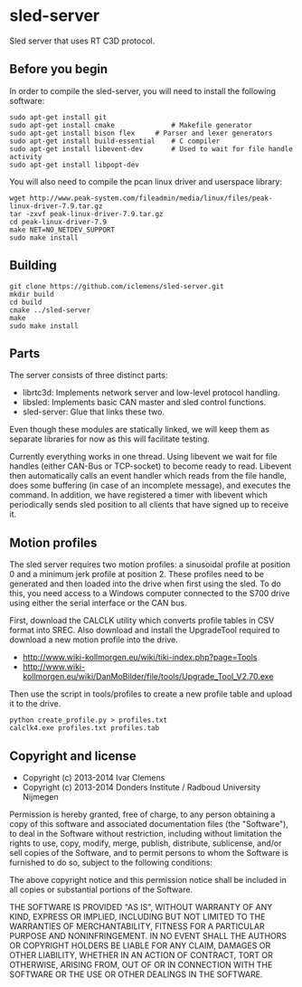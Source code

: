sled-server
===========

Sled server that uses RT C3D protocol.

Before you begin
----------------

In order to compile the sled-server, you will need to install the following software:

	sudo apt-get install git
	sudo apt-get install cmake				# Makefile generator
	sudo apt-get install bison flex		# Parser and lexer generators
	sudo apt-get install build-essential	# C compiler
	sudo apt-get install libevent-dev		# Used to wait for file handle activity
	sudo apt-get install libpopt-dev

You will also need to compile the pcan linux driver and userspace library:

	wget http://www.peak-system.com/fileadmin/media/linux/files/peak-linux-driver-7.9.tar.gz
	tar -zxvf peak-linux-driver-7.9.tar.gz
	cd peak-linux-driver-7.9
	make NET=NO_NETDEV_SUPPORT
	sudo make install

Building
--------

	git clone https://github.com/iclemens/sled-server.git
	mkdir build
	cd build
	cmake ../sled-server
	make
	sudo make install

Parts
-----

The server consists of three distinct parts:
* librtc3d: Implements network server and low-level protocol handling.
* libsled: Implements basic CAN master and sled control functions.
* sled-server: Glue that links these two.

Even though these modules are statically linked, we will keep them as separate libraries for now as this will facilitate testing.

Currently everything works in one thread. Using libevent we wait for file handles (either CAN-Bus or TCP-socket) to become ready to read. Libevent then automatically calls an event handler which reads from the file handle, does some buffering (in case of an incomplete message), and executes the command. In addition, we have registered a timer with libevent which periodically sends sled position to all clients that have signed up to receive it.

Motion profiles
---------------

The sled server requires two motion profiles: a sinusoidal profile at position 0 and a minimum jerk profile at position 2. These profiles need to be generated and then loaded into the drive when first using the sled. To do this, you need access to a Windows computer connected to the S700 drive using either the serial interface or the CAN bus.

First, download the CALCLK utility which converts profile tables in CSV format into SREC. Also download and install the UpgradeTool required to download a new motion profile into the drive.

* http://www.wiki-kollmorgen.eu/wiki/tiki-index.php?page=Tools
* http://www.wiki-kollmorgen.eu/wiki/DanMoBilder/file/tools/Upgrade_Tool_V2.70.exe

Then use the script in tools/profiles to create a new profile table and upload it to the drive.

	python create_profile.py > profiles.txt
	calclk4.exe profiles.txt profiles.tab

Copyright and license
---------------------

* Copyright (c) 2013-2014 Ivar Clemens
* Copyright (c) 2013-2014 Donders Institute / Radboud University Nijmegen

Permission is hereby granted, free of charge, to any person obtaining a copy
of this software and associated documentation files (the "Software"), to deal
in the Software without restriction, including without limitation the rights
to use, copy, modify, merge, publish, distribute, sublicense, and/or sell
copies of the Software, and to permit persons to whom the Software is
furnished to do so, subject to the following conditions:

The above copyright notice and this permission notice shall be included in
all copies or substantial portions of the Software.

THE SOFTWARE IS PROVIDED "AS IS", WITHOUT WARRANTY OF ANY KIND, EXPRESS OR
IMPLIED, INCLUDING BUT NOT LIMITED TO THE WARRANTIES OF MERCHANTABILITY,
FITNESS FOR A PARTICULAR PURPOSE AND NONINFRINGEMENT. IN NO EVENT SHALL THE
AUTHORS OR COPYRIGHT HOLDERS BE LIABLE FOR ANY CLAIM, DAMAGES OR OTHER
LIABILITY, WHETHER IN AN ACTION OF CONTRACT, TORT OR OTHERWISE, ARISING FROM,
OUT OF OR IN CONNECTION WITH THE SOFTWARE OR THE USE OR OTHER DEALINGS IN
THE SOFTWARE.

